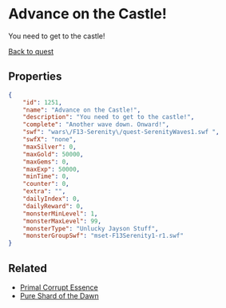 # Advance on the Castle!

You need to get to the castle!

[Back to quest](../quests.md)

## Properties

```json
{
    "id": 1251,
    "name": "Advance on the Castle!",
    "description": "You need to get to the castle!",
    "complete": "Another wave down. Onward!",
    "swf": "wars\/F13-Serenity\/quest-SerenityWaves1.swf ",
    "swfX": "none",
    "maxSilver": 0,
    "maxGold": 50000,
    "maxGems": 0,
    "maxExp": 50000,
    "minTime": 0,
    "counter": 0,
    "extra": "",
    "dailyIndex": 0,
    "dailyReward": 0,
    "monsterMinLevel": 1,
    "monsterMaxLevel": 99,
    "monsterType": "Unlucky Jayson Stuff",
    "monsterGroupSwf": "mset-F13Serenity1-r1.swf"
}
```

## Related

- [Primal Corrupt Essence](../items/13668-primal-corrupt-essence.md)
- [Pure Shard of the Dawn](../items/13669-pure-shard-of-the-dawn.md)

